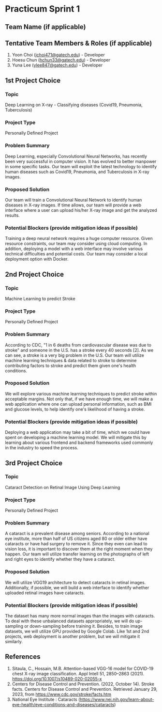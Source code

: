 # Practicum Sprint 1

## Team Name (if applicable)

## Tentative Team Members & Roles (if applicable)
1. Yoon Choi (jchoi471@gatech.edu) - Developer
2. Hoesu Chun (hchun33@gatech.edu) - Developer
3. Yuna Lee (ylee847@gatech.edu) - Developer

## 1st Project Choice

### Topic
Deep Learning on X-ray - Classifying diseases (Covid19, Pneumonia, Tuberculosis)

### Project Type
Personally Defined Project

### Problem Summary
Deep Learning, especially Convolutional Neural Networks, has recently been very successful in computer vision. It has evolved to better manpower in some specific tasks. Our team will exploit the latest technology to identify human diseases such as Covid19, Pneumonia, and Tuberculosis in X-ray images.

### Proposed Solution
Our team will train a Convolutional Neural Network to identify human diseases in X-ray images. If time allows, our team will provide a web interface where a user can upload his/her X-ray image and get the analyzed results.

### Potential Blockers (provide mitigation ideas if possible)
Training a deep neural network requires a huge computer resource. Given resource constraints, our team may consider using cloud computing. In addition, deploying a model with a web interface may involve various technical difficulties and potential costs. Our team may consider a local deployment option with Docker.

## 2nd Project Choice

### Topic
Machine Learning to predict Stroke

### Project Type
Personally Defined Project

### Problem Summary
According to CDC, "1 in 6 deaths from cardiovascular disease was due to stroke" and someone in the U.S. has a stroke every 40 seconds [2]. As we can see, a stroke is a very big problem in the U.S. Our team will utilize machine learning techniques & data related to stroke to determine contributing factors to stroke and predict them given one's health conditions.

### Proposed Solution
We will explore various machine learning techniques to predict stroke within acceptable margins. Not only that, if we have enough time, we will make a web application where one can upload personal information, such as BMI and glucose levels, to help identify one's likelihood of having a stroke.

### Potential Blockers (provide mitigation ideas if possible)
Deploying a web application may take a bit of time, which we could have spent on developing a machine learning model. We will mitigate this by learning about various frontend and backend frameworks used commonly in the industry to speed the process.

## 3rd Project Choice
### Topic
Cataract Detection on Retinal Image Using Deep Learning

### Project Type
Personally Defined Project

### Problem Summary
A cataract is a prevalent disease among seniors. According to a national eye institute, more than half of US citizens aged 80 or older either have cataracts or have had surgery to remove it. Since they even can lead to vision loss, it is important to discover them at the right moment when they happen. Our team will utilize transfer learning on the photographs of left and right eyes to identify whether they have a cataract.

### Proposed Solution
We will utilize VGG19 architecture to detect cataracts in retinal images. Additionally, if possible, we will build a web interface to identify whether uploaded retinal images have cataracts.

### Potential Blockers (provide mitigation ideas if possible)
The dataset has many more normal images than the images with cataracts. To deal with these unbalanced datasets appropriately, we will do up-sampling or down-sampling before training it. Besides, to train image datasets, we will utilize GPU provided by Google Colab. Like 1st and 2nd projects, web deployment is another problem, but we will mitigate it similarly.

## References
1. Sitaula, C., Hossain, M.B. Attention-based VGG-16 model for COVID-19 chest X-ray image classification. Appl Intell 51, 2850–2863 (2021). https://doi.org/10.1007/s10489-020-02055-x
2. Centers for Disease Control and Prevention. (2022, October 14). Stroke facts. Centers for Disease Control and Prevention. Retrieved January 29, 2023, from https://www.cdc.gov/stroke/facts.htm
3. National Eye Institute : Cataracts (https://www.nei.nih.gov/learn-about-eye-health/eye-conditions-and-diseases/cataracts)